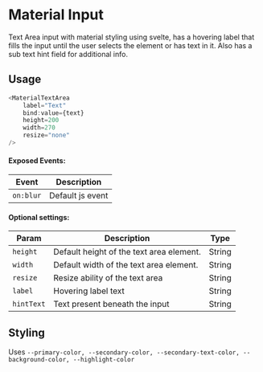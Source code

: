 # Material Input

Text Area input with material styling using svelte, has a hovering label that fills the input until the user selects the element or has text in it. Also has a sub text hint field for additional info.

## Usage

```javascript
<MaterialTextArea
    label="Text"
    bind:value={text}
    height=200
    width=270
    resize="none"
/>
```


#### Exposed Events:
Event | Description
--- | ---
`on:blur` | Default js event


#### Optional settings:
Param | Description | Type
--- | --- | ---
`height`| Default height of the text area element. | String
`width` | Default width of the text area element. | String
`resize` | Resize ability of the text area | String
`label` | Hovering label text | String
`hintText` | Text present beneath the input | String

## Styling

Uses `--primary-color, --secondary-color, --secondary-text-color, --background-color, --highlight-color`